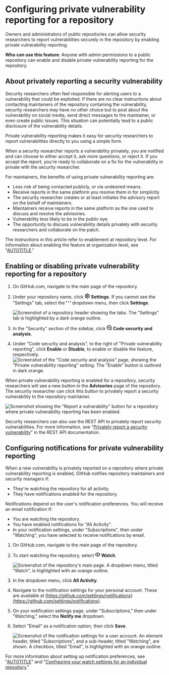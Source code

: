 # Configuring private vulnerability reporting for a repository

Owners and administrators of public repositories can allow security researchers to report vulnerabilities securely in the repository by enabling private vulnerability reporting.

**Who can use this feature**: Anyone with admin permissions to a public repository can enable and disable private vulnerability reporting for the repository.

## About privately reporting a security vulnerability

Security researchers often feel responsible for alerting users to a vulnerability that could be exploited. If there are no clear instructions about contacting maintainers of the repository containing the vulnerability, security researchers may have no other choice but to post about the vulnerability on social media, send direct messages to the maintainer, or even create public issues. This situation can potentially lead to a public disclosure of the vulnerability details.

Private vulnerability reporting makes it easy for security researchers to report vulnerabilities directly to you using a simple form.

When a security researcher reports a vulnerability privately, you are notified and can choose to either accept it, ask more questions, or reject it. If you accept the report, you're ready to collaborate on a fix for the vulnerability in private with the security researcher.

For maintainers, the benefits of using private vulnerability reporting are:
- Less risk of being contacted publicly, or via undesired means.
- Receive reports in the same platform you resolve them in for simplicity
- The security researcher creates or at least initiates the advisory report on the behalf of maintainers.
- Maintainers receive reports in the same platform as the one used to discuss and resolve the advisories.
- Vulnerability less likely to be in the public eye.
- The opportunity to discuss vulnerability details privately with security researchers and collaborate on the patch.

The instructions in this article refer to enablement at repository level. For information about enabling the feature at organization level, see "[AUTOTITLE](/code-security/security-advisories/working-with-repository-security-advisories/configuring-private-vulnerability-reporting-for-an-organization)."

## Enabling or disabling private vulnerability reporting for a repository

1. On GitHub.com, navigate to the main page of the repository.
1. Under your repository name, click <svg version="1.1" width="16" height="16" viewBox="0 0 16 16" class="octicon octicon-gear" aria-hidden="true"><path d="M8 0a8.2 8.2 0 0 1 .701.031C9.444.095 9.99.645 10.16 1.29l.288 1.107c.018.066.079.158.212.224.231.114.454.243.668.386.123.082.233.09.299.071l1.103-.303c.644-.176 1.392.021 1.82.63.27.385.506.792.704 1.218.315.675.111 1.422-.364 1.891l-.814.806c-.049.048-.098.147-.088.294.016.257.016.515 0 .772-.01.147.038.246.088.294l.814.806c.475.469.679 1.216.364 1.891a7.977 7.977 0 0 1-.704 1.217c-.428.61-1.176.807-1.82.63l-1.102-.302c-.067-.019-.177-.011-.3.071a5.909 5.909 0 0 1-.668.386c-.133.066-.194.158-.211.224l-.29 1.106c-.168.646-.715 1.196-1.458 1.26a8.006 8.006 0 0 1-1.402 0c-.743-.064-1.289-.614-1.458-1.26l-.289-1.106c-.018-.066-.079-.158-.212-.224a5.738 5.738 0 0 1-.668-.386c-.123-.082-.233-.09-.299-.071l-1.103.303c-.644.176-1.392-.021-1.82-.63a8.12 8.12 0 0 1-.704-1.218c-.315-.675-.111-1.422.363-1.891l.815-.806c.05-.048.098-.147.088-.294a6.214 6.214 0 0 1 0-.772c.01-.147-.038-.246-.088-.294l-.815-.806C.635 6.045.431 5.298.746 4.623a7.92 7.92 0 0 1 .704-1.217c.428-.61 1.176-.807 1.82-.63l1.102.302c.067.019.177.011.3-.071.214-.143.437-.272.668-.386.133-.066.194-.158.211-.224l.29-1.106C6.009.645 6.556.095 7.299.03 7.53.01 7.764 0 8 0Zm-.571 1.525c-.036.003-.108.036-.137.146l-.289 1.105c-.147.561-.549.967-.998 1.189-.173.086-.34.183-.5.29-.417.278-.97.423-1.529.27l-1.103-.303c-.109-.03-.175.016-.195.045-.22.312-.412.644-.573.99-.014.031-.021.11.059.19l.815.806c.411.406.562.957.53 1.456a4.709 4.709 0 0 0 0 .582c.032.499-.119 1.05-.53 1.456l-.815.806c-.081.08-.073.159-.059.19.162.346.353.677.573.989.02.03.085.076.195.046l1.102-.303c.56-.153 1.113-.008 1.53.27.161.107.328.204.501.29.447.222.85.629.997 1.189l.289 1.105c.029.109.101.143.137.146a6.6 6.6 0 0 0 1.142 0c.036-.003.108-.036.137-.146l.289-1.105c.147-.561.549-.967.998-1.189.173-.086.34-.183.5-.29.417-.278.97-.423 1.529-.27l1.103.303c.109.029.175-.016.195-.045.22-.313.411-.644.573-.99.014-.031.021-.11-.059-.19l-.815-.806c-.411-.406-.562-.957-.53-1.456a4.709 4.709 0 0 0 0-.582c-.032-.499.119-1.05.53-1.456l.815-.806c.081-.08.073-.159.059-.19a6.464 6.464 0 0 0-.573-.989c-.02-.03-.085-.076-.195-.046l-1.102.303c-.56.153-1.113.008-1.53-.27a4.44 4.44 0 0 0-.501-.29c-.447-.222-.85-.629-.997-1.189l-.289-1.105c-.029-.11-.101-.143-.137-.146a6.6 6.6 0 0 0-1.142 0ZM11 8a3 3 0 1 1-6 0 3 3 0 0 1 6 0ZM9.5 8a1.5 1.5 0 1 0-3.001.001A1.5 1.5 0 0 0 9.5 8Z"></path></svg> **Settings**. If you cannot see the "Settings" tab, select the **<svg version="1.1" width="16" height="16" viewBox="0 0 16 16" class="octicon octicon-kebab-horizontal" aria-label="More" role="img"><path d="M8 9a1.5 1.5 0 1 0 0-3 1.5 1.5 0 0 0 0 3ZM1.5 9a1.5 1.5 0 1 0 0-3 1.5 1.5 0 0 0 0 3Zm13 0a1.5 1.5 0 1 0 0-3 1.5 1.5 0 0 0 0 3Z"></path></svg>** dropdown menu, then click **Settings**.

   ![Screenshot of a repository header showing the tabs. The "Settings" tab is highlighted by a dark orange outline.](/assets/images/help/repository/repo-actions-settings.png)
1. In the "Security" section of the sidebar, click **<svg version="1.1" width="16" height="16" viewBox="0 0 16 16" class="octicon octicon-codescan" aria-hidden="true"><path d="M8.47 4.97a.75.75 0 0 0 0 1.06L9.94 7.5 8.47 8.97a.75.75 0 1 0 1.06 1.06l2-2a.75.75 0 0 0 0-1.06l-2-2a.75.75 0 0 0-1.06 0ZM6.53 6.03a.75.75 0 0 0-1.06-1.06l-2 2a.75.75 0 0 0 0 1.06l2 2a.75.75 0 1 0 1.06-1.06L5.06 7.5l1.47-1.47Z"></path><path d="M12.246 13.307a7.501 7.501 0 1 1 1.06-1.06l2.474 2.473a.749.749 0 0 1-.326 1.275.749.749 0 0 1-.734-.215ZM1.5 7.5a6.002 6.002 0 0 0 3.608 5.504 6.002 6.002 0 0 0 6.486-1.117.748.748 0 0 1 .292-.293A6 6 0 1 0 1.5 7.5Z"></path></svg> Code security and analysis**.
1. Under "Code security and analysis", to the right of "Private vulnerability reporting", click **Enable** or **Disable**, to enable or disable the feature, respectively.
   ![Screenshot of the "Code security and analysis" page, showing the "Private vulnerability reporting" setting. The "Enable" button is outlined in dark orange.](/assets/images/help/security/private-vulnerability-reporting-enable-or-disable-repo.png)

When private vulnerability reporting is enabled for a repository, security researchers will see a new button in the **Advisories** page of the repository. The security researcher can click this button to privately report a security vulnerability to the repository maintainer.

![Screenshot showing the "Report a vulnerability" button for a repository where private vulnerability reporting has been enabled.](/assets/images/help/security/report-a-vulnerability-button.png)

Security researchers can also use the REST API to privately report security vulnerabilities. For more information, see "[Privately report a security vulnerability](/rest/security-advisories/repository-advisories#privately-report-a-security-vulnerability)" in the REST API documentation.

## Configuring notifications for private vulnerability reporting

When a new vulnerability is privately reported on a repository where private vulnerability reporting is enabled, GitHub notifies repository maintainers and security managers if:

- They're watching the repository for all activity.
- They have notifications enabled for the repository.

Notifications depend on the user's notification preferences. You will receive an email notification if:
- You are watching the repository.
- You have enabled notifications for "All Activity".
- In your notification settings, under "Subscriptions", then under "Watching", you have selected to receive notifications by email.

1. On GitHub.com, navigate to the main page of the repository.
1. To start watching the repository, select **<svg version="1.1" width="16" height="16" viewBox="0 0 16 16" class="octicon octicon-eye" aria-hidden="true"><path d="M8 2c1.981 0 3.671.992 4.933 2.078 1.27 1.091 2.187 2.345 2.637 3.023a1.62 1.62 0 0 1 0 1.798c-.45.678-1.367 1.932-2.637 3.023C11.67 13.008 9.981 14 8 14c-1.981 0-3.671-.992-4.933-2.078C1.797 10.83.88 9.576.43 8.898a1.62 1.62 0 0 1 0-1.798c.45-.677 1.367-1.931 2.637-3.022C4.33 2.992 6.019 2 8 2ZM1.679 7.932a.12.12 0 0 0 0 .136c.411.622 1.241 1.75 2.366 2.717C5.176 11.758 6.527 12.5 8 12.5c1.473 0 2.825-.742 3.955-1.715 1.124-.967 1.954-2.096 2.366-2.717a.12.12 0 0 0 0-.136c-.412-.621-1.242-1.75-2.366-2.717C10.824 4.242 9.473 3.5 8 3.5c-1.473 0-2.825.742-3.955 1.715-1.124.967-1.954 2.096-2.366 2.717ZM8 10a2 2 0 1 1-.001-3.999A2 2 0 0 1 8 10Z"></path></svg> Watch**.

   ![Screenshot of the repository's main page. A dropdown menu, titled "Watch", is highlighted with an orange outline.](/assets/images/help/repository/repository-watch-dropdown.png)

1. In the dropdown menu, click **All Activity**.
1. Navigate to the notification settings for your personal account. These are available at [https://github.com/settings/notifications](https://github.com/settings/notifications).
1. On your notification settings page, under "Subscriptions," then under "Watching," select the **Notify me** dropdown.
1. Select "Email" as a notification option, then click **Save**.

   ![Screenshot of the notification settings for a user account. An element header, titled "Subscriptions", and a sub-header, titled "Watching", are shown. A checkbox, titled "Email", is highlighted with an orange outline.](/assets/images/help/notifications/repository-watching-notification-options.png)

For more information about setting up notification preferences, see "[AUTOTITLE](/repositories/managing-your-repositorys-settings-and-features/enabling-features-for-your-repository/managing-security-and-analysis-settings-for-your-repository#granting-access-to-security-alerts)" and "[Configuring your watch settings for an individual repository](/account-and-profile/managing-subscriptions-and-notifications-on-github/setting-up-notifications/configuring-notifications#configuring-your-watch-settings-for-an-individual-repository)."
